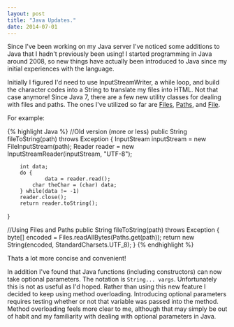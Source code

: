 ```yaml
---
layout: post
title: "Java Updates."
date: 2014-07-01
---
```


Since I've been working on my Java server I've noticed some additions to Java that I hadn't previously been using! I started programming in Java around 2008, so new things have actually been introduced to Java since my initial experiences with the language. 

Initially I figured I'd need to use InputStreamWriter, a while loop, and build the character codes into a String to translate my files into HTML. Not that case anymore! Since Java 7, there are a few new utility classes for dealing with files and paths. The ones I've utilized so far are [Files][fs], [Paths][p], and [File][f].

For example:

{% highlight Java %}
//Old version (more or less)
public String fileToString(path) throws Exception {
		InputStream inputStream = new FileInputStream(path);
		Reader reader = new InputStreamReader(inputStream, "UTF-8");

		int data;
		do {
				data = reader.read();
		    char theChar = (char) data;
		} while(data != -1)
		reader.close();
		return reader.toString();
}

//Using Files and Paths
public String fileToString(path) throws Exception {
    byte[] encoded = Files.readAllBytes(Paths.get(path));
    return new String(encoded, StandardCharsets.UTF_8);
}
{% endhighlight %}

Thats a lot more concise and convenient! 

In addition I've found that Java functions (including constructors) can now take optional parameters. The notation is `String... vargs`. Unfortunately this is not as useful as I'd hoped. Rather than using this new feature I decided to keep using method overloading. Introducing optional parameters requires testing whether or not that variable was passed into the method. Method overloading feels more clear to me, although that may simply be out of habit and my familiarity with dealing with optional parameters in Java. 

[f]: http://docs.oracle.com/javase/8/docs/api/java/io/File.html
[fs]: http://docs.oracle.com/javase/8/docs/api/java/nio/file/Files.html
[p]: http://docs.oracle.com/javase/8/docs/api/java/nio/file/Paths.html
